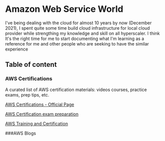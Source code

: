 # Amazon Web Service World

I've being dealing with the cloud for almost 10 years by now (December 2021), I spent quite some time build cloud infrastructure for local cloud provider while strengthing my knowledge and skill on all hyperscaler. I think It's the right time for me to start documenting what I'm learning as a reference for me and other people who are seeking to have the similar experience


## Table of content

### AWS Certifications
A curated list of AWS certification materials: videos courses, practice exams, prep tips, etc.

[AWS Certifications - Official Page](https://aws.amazon.com/certification/)

[AWS Certification exam preparation](https://aws.amazon.com/certification/certification-prep/)

[AWS  Training and Certification](https://aws.amazon.com/training/)



###AWS Blogs
